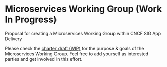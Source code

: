 # Microservices Working Group (Work In Progress)
Proposal for creating a Microservices Working Group within CNCF SIG App Delivery

Please check the [charter draft (WIP)](./microservices-wg-charter.md) for the purpose & goals of the Microservices Working Group. Feel free to add yourself as interested parties and get involved in this effort.
